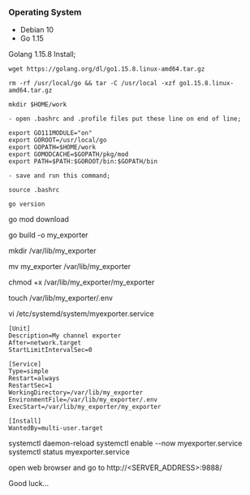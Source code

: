 ### Operating System

* Debian 10
* Go 1.15

Golang 1.15.8 Install;

```
wget https://golang.org/dl/go1.15.8.linux-amd64.tar.gz

rm -rf /usr/local/go && tar -C /usr/local -xzf go1.15.8.linux-amd64.tar.gz

mkdir $HOME/work

- open .bashrc and .profile files put these line on end of line;

export GO111MODULE="on"
export GOROOT=/usr/local/go
export GOPATH=$HOME/work
export GOMODCACHE=$GOPATH/pkg/mod
export PATH=$PATH:$GOROOT/bin:$GOPATH/bin

- save and run this command;

source .bashrc

go version

```

go mod download 

go build -o my_exporter

mkdir /var/lib/my_exporter

mv my_exporter /var/lib/my_exporter

chmod +x /var/lib/my_exporter/my_exporter

touch /var/lib/my_exporter/.env

vi /etc/systemd/system/myexporter.service

```
[Unit]
Description=My channel exporter
After=network.target
StartLimitIntervalSec=0

[Service]
Type=simple
Restart=always
RestartSec=1
WorkingDirectory=/var/lib/my_exporter
EnvironmentFile=/var/lib/my_exporter/.env
ExecStart=/var/lib/my_exporter/my_exporter

[Install]
WantedBy=multi-user.target
```

systemctl daemon-reload
systemctl enable --now myexporter.service
systemctl status myexporter.service

open web browser and go to http://<SERVER_ADDRESS>:9888/


Good luck...